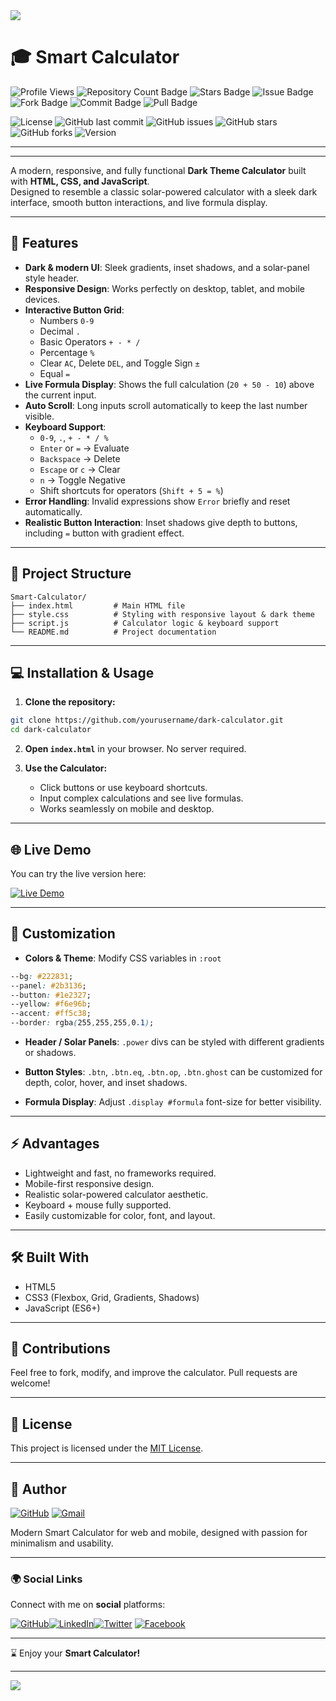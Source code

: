 <img src="https://user-images.githubusercontent.com/73097560/115834477-dbab4500-a447-11eb-908a-139a6edaec5c.gif">

# 🎓 Smart Calculator

<p><img src="https://komarev.com/ghpvc/?username=abdurrahman101bd" alt="Profile Views"> <img src="https://custom-icon-badges.herokuapp.com/badge/Repo-blue.svg?logo=repo" alt="Repository Count Badge">
<img src="https://custom-icon-badges.herokuapp.com/badge/Star-yellow.svg?logo=star" alt="Stars Badge">
<img src="https://custom-icon-badges.herokuapp.com/badge/Issue-red.svg?logo=issue" alt="Issue Badge">
<img src="https://custom-icon-badges.herokuapp.com/badge/Fork-orange.svg?logo=fork" alt="Fork Badge">
<img src="https://custom-icon-badges.herokuapp.com/badge/Commit-green.svg?logo=commit" alt="Commit Badge">
<img src="https://custom-icon-badges.herokuapp.com/badge/Pull Request-purple.svg?logo=pr" alt="Pull Badge"></p>

![License](https://img.shields.io/badge/License-MIT-blue.svg)
![GitHub last commit](https://img.shields.io/github/last-commit/abdurrahman101bd/Smart-Calculator)
![GitHub issues](https://img.shields.io/github/issues-raw/abdurrahman101bd/Smart-Calculator)
![GitHub stars](https://img.shields.io/github/stars/abdurrahman101bd/Smart-Calculator?style=social)
![GitHub forks](https://img.shields.io/github/forks/abdurrahman101bd/Smart-Calculator?style=social)
![Version](https://img.shields.io/badge/Version-1.0-blue)


---
---

A modern, responsive, and fully functional **Dark Theme Calculator** built with **HTML, CSS, and JavaScript**.  
Designed to resemble a classic solar-powered calculator with a sleek dark interface, smooth button interactions, and live formula display.

---

## 🔹 Features

- **Dark & modern UI**: Sleek gradients, inset shadows, and a solar-panel style header.
- **Responsive Design**: Works perfectly on desktop, tablet, and mobile devices.
- **Interactive Button Grid**:
  - Numbers `0-9`
  - Decimal `.`
  - Basic Operators `+ - * /`
  - Percentage `%`
  - Clear `AC`, Delete `DEL`, and Toggle Sign `±`
  - Equal `=`
- **Live Formula Display**: Shows the full calculation (`20 + 50 - 10`) above the current input.
- **Auto Scroll**: Long inputs scroll automatically to keep the last number visible.
- **Keyboard Support**:
  - `0-9`, `.`, `+ - * / %`
  - `Enter` or `=` → Evaluate
  - `Backspace` → Delete
  - `Escape` or `c` → Clear
  - `n` → Toggle Negative
  - Shift shortcuts for operators (`Shift + 5 = %`)
- **Error Handling**: Invalid expressions show `Error` briefly and reset automatically.
- **Realistic Button Interaction**: Inset shadows give depth to buttons, including `=` button with gradient effect.

---

## 📂 Project Structure

```
Smart-Calculator/
├── index.html         # Main HTML file
├── style.css          # Styling with responsive layout & dark theme
├── script.js          # Calculator logic & keyboard support
└── README.md          # Project documentation
```

---

## 💻 Installation & Usage

1. **Clone the repository:**

```bash
git clone https://github.com/yourusername/dark-calculator.git
cd dark-calculator
```

2. **Open `index.html`** in your browser. No server required.

3. **Use the Calculator:**
   - Click buttons or use keyboard shortcuts.
   - Input complex calculations and see live formulas.
   - Works seamlessly on mobile and desktop.

---

## 🌐 Live Demo

You can try the live version here:  

[![Live Demo](https://img.shields.io/badge/Live%20Demo-Click%20Here-brightgreen?style=for-the-badge&logo=google-chrome)](https://abdurrahman101bd.github.io/Smart-Calculator)

---

## 🎨 Customization

- **Colors & Theme**: Modify CSS variables in `:root`  
```css
--bg: #222831;
--panel: #2b3136;
--button: #1e2327;
--yellow: #f6e96b;
--accent: #ff5c38;
--border: rgba(255,255,255,0.1);
```

- **Header / Solar Panels**: `.power` divs can be styled with different gradients or shadows.

- **Button Styles**: `.btn`, `.btn.eq`, `.btn.op`, `.btn.ghost` can be customized for depth, color, hover, and inset shadows.

- **Formula Display**: Adjust `.display #formula` font-size for better visibility.

---

## ⚡ Advantages

- Lightweight and fast, no frameworks required.
- Mobile-first responsive design.
- Realistic solar-powered calculator aesthetic.
- Keyboard + mouse fully supported.
- Easily customizable for color, font, and layout.

---

## 🛠 Built With

- HTML5
- CSS3 (Flexbox, Grid, Gradients, Shadows)
- JavaScript (ES6+)

---

## 📢 Contributions

Feel free to fork, modify, and improve the calculator. Pull requests are welcome!  

---

## 🔖 License

This project is licensed under the [MIT License](LICENSE).

---

## 🎯 Author

[![GitHub](https://img.shields.io/badge/GitHub-Profile-181717?style=for-the-badge&logo=github)](https://github.com/abdurrahman101bd)
[![Gmail](https://img.shields.io/badge/Email-abdurrahman101bd@gmail.com-red?style=for-the-badge&logo=gmail&logoColor=white)](mailto:abdurrahman101bd@gmail.com)

Modern Smart Calculator for web and mobile, designed with passion for minimalism and usability.

---

### 🌍 Social Links

Connect with me on **social** platforms:

[![GitHub](https://img.shields.io/badge/GitHub-100000?style=for-the-badge&logo=github&logoColor=white)](https://github.com/abdurrahman101bd)[![LinkedIn](https://img.shields.io/badge/LinkedIn-0A66C2?style=for-the-badge&logo=linkedin&logoColor=white)](https://www.linkedin.com/in/abdurrahman101bd)[![Twitter](https://img.shields.io/badge/Twitter-1DA1F2?style=for-the-badge&logo=twitter&logoColor=white)](https://x.com/abdurrahman101b)  [![Facebook](https://img.shields.io/badge/Facebook-1877F2?style=for-the-badge&logo=facebook&logoColor=white)](https://www.facebook.com/abdurrahman101bd)  

---

⌛ Enjoy your **Smart Calculator!**

---

<img src="https://user-images.githubusercontent.com/73097560/115834477-dbab4500-a447-11eb-908a-139a6edaec5c.gif">
